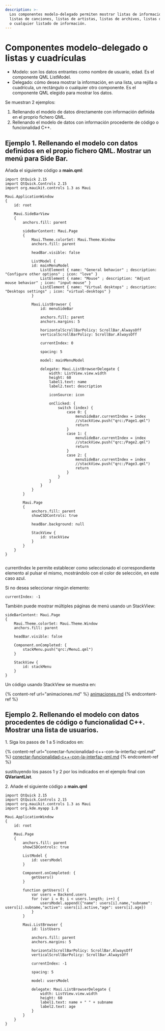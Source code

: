 ```yaml
---
description: >-
  Los componentes modelo-delegado permiten mostrar listas de información, como
  listas de canciones, listas de artistas, listas de archivos, listas de usuario
  o cualquier listado de información.
---
```


# Componentes modelo-delegado o listas y cuadrículas

* Modelo: son los datos entrantes como nombre de usuario, edad. Es el componente QML ListModel.&#x20;
* Delegado: cómo desea mostrar la información, en una lista, una rejilla o cuadrícula, un rectángulo o cualquier otro componente. Es el componente QML elegido para mostrar los datos.

Se muestran 2 ejemplos:

1. Rellenando el modelo de datos directamente con información definida en el proprio fichero QML.
2. Rellenando el modelo de datos con información procedente de código o funcionalidad C++.

## Ejemplo 1. Rellenando el modelo con datos definidos en el propio fichero QML. Mostrar un menú para Side Bar.

Añada el siguiente código a **main.qml**:

```
import QtQuick 2.15
import QtQuick.Controls 2.15
import org.mauikit.controls 1.3 as Maui

Maui.ApplicationWindow
{
    id: root

    Maui.SideBarView
    {
        anchors.fill: parent

        sideBarContent: Maui.Page
        {
            Maui.Theme.colorSet: Maui.Theme.Window
            anchors.fill: parent

            headBar.visible: false

            ListModel {
            id: mainMenuModel
                ListElement { name: "General behavior" ; description: "Configure other options" ; icon: "love" }
                ListElement { name: "Mouse" ; description: "Adjust mouse behavior" ; icon: "input-mouse" }
                ListElement { name: "Virtual desktops" ; description: "Desktops settings" ; icon: "virtual-desktops" }
            }

            Maui.ListBrowser {
                id: menuSideBar

                anchors.fill: parent
                anchors.margins: 5

                horizontalScrollBarPolicy: ScrollBar.AlwaysOff
                verticalScrollBarPolicy: ScrollBar.AlwaysOff

                currentIndex: 0

                spacing: 5

                model: mainMenuModel

                delegate: Maui.ListBrowserDelegate {
                    width: ListView.view.width
                    height: 60
                    label1.text: name
                    label2.text: description

                    iconSource: icon

                    onClicked: {
                        switch (index) {
                            case 0: {
                                menuSideBar.currentIndex = index
                                //stackView.push("qrc:/Page1.qml")
                                return
                            }
                            case 1: {
                                menuSideBar.currentIndex = index
                                //stackView.push("qrc:/Page2.qml")
                                return
                            }
                            case 2: {
                                menuSideBar.currentIndex = index
                                //stackView.push("qrc:/Page3.qml")
                                return
                            }
                        }
                    }
                }
            }
        }

        Maui.Page
        {
            anchors.fill: parent
            showCSDControls: true

            headBar.background: null

            StackView {
                id: stackView
            }
        }
    }
}
```

<figure><img src="../../.gitbook/assets/Modelo-Delegado-Ejemplo-1.png" alt=""><figcaption></figcaption></figure>

currentIndex le permite establecer como seleccionado el correspondiente elemento al pulsar el mismo, mostrándolo con el color de selección, en este caso azul.

Si no desea seleccionar ningún elemento:

```
currentIndex: -1
```

También puede mostrar múltiples páginas de menú usando un StackView:

```
sideBarContent: Maui.Page
{
    Maui.Theme.colorSet: Maui.Theme.Window
    anchors.fill: parent

    headBar.visible: false

    Component.onCompleted: {
        stackMenu.push("qrc:/Menu1.qml")
    }

    StackView {
        id: stackMenu
    }
}
```

Un código usando StackView se muestra en:

{% content-ref url="animaciones.md" %}
[animaciones.md](animaciones.md)
{% endcontent-ref %}

## Ejemplo 2. Rellenando el modelo con datos procedentes de código o funcionalidad C++. Mostrar una lista de usuarios.

1\. Siga los pasos de 1 a 5 indicados en:

{% content-ref url="conectar-funcionalidad-c++-con-la-interfaz-qml.md" %}
[conectar-funcionalidad-c++-con-la-interfaz-qml.md](conectar-funcionalidad-c++-con-la-interfaz-qml.md)
{% endcontent-ref %}

sustituyendo los pasos 1 y 2 por los indicados en el ejemplo final con **QVariantList**.

2\. Añade el siguiente código a **main.qml**

```
import QtQuick 2.15
import QtQuick.Controls 2.15
import org.mauikit.controls 1.3 as Maui
import org.kde.myapp 1.0

Maui.ApplicationWindow
{
    id: root

    Maui.Page
    {
        anchors.fill: parent
        showCSDControls: true

        ListModel {
            id: usersModel
        }

        Component.onCompleted: {
            getUsers()
        }

        function getUsers() {
            var users = Backend.users
            for (var i = 0; i < users.length; i++) {
                usersModel.append({"name": users[i].name,"subname": users[i].subname,"active": users[i].active,"age": users[i].age})
            }
        }

        Maui.ListBrowser {
            id: listUsers

            anchors.fill: parent
            anchors.margins: 5

            horizontalScrollBarPolicy: ScrollBar.AlwaysOff
            verticalScrollBarPolicy: ScrollBar.AlwaysOff

            currentIndex: -1

            spacing: 5

            model: usersModel

            delegate: Maui.ListBrowserDelegate {
                width: ListView.view.width
                height: 60
                label1.text: name + " " + subname
                label2.text: age
            }
        }
    }
}
```

<figure><img src="../../.gitbook/assets/Modelo-Delegado-Ejemplo-2.png" alt=""><figcaption></figcaption></figure>
